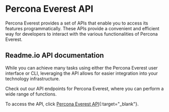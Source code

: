 # Percona Everest API

Percona Everest provides a set of APIs that enable you to access its features programmatically. These APIs provide a convenient and efficient way for developers to interact with the various functionalities of Percona Everest. 

## Readme.io API documentation

While you can achieve many tasks using either the Percona Everest user interface or CLI, leveraging the API allows for easier integration into your technology infrastructure.

Check out our API endpoints for Percona Everest, where you can perform a wide range of functions.

To access the API, click [Percona Everest API](https://percona-everest.readme.io/){:target="_blank"}.


